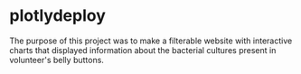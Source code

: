 # plotlydeploy
The purpose of this project was to make a filterable website with interactive charts that displayed information about the bacterial cultures present in volunteer's belly buttons.
